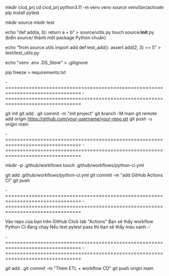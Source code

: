 mkdir cicd_prj
cd cicd_prj
python3.11 -m venv venv
source venv/bin/activate
pip install pytest

mkdir source
mkdir test

echo "def add(a, b): return a + b" > source/utils.py
touch source/__init__.py  (biến source/ thành một package Python chuẩn)

echo "from source.utils import add
def test_add():
    assert add(2, 3) == 5" > test/test_utils.py

echo "venv
.env
.DS_Store" > .gitignore

pip freeze > requirements.txt

-================================================================================
-================================================================================

git init
git add .
git commit -m "init project"
git branch -M main
git remote add origin https://github.com/your-username/your-repo.git
git push -u origin main

-================================================================================
-================================================================================

mkdir -p .github/workflows
touch .github/workflows/python-ci.yml
<!-- 
name: Python CI

on:
  push:
    branches: [ main ]
  pull_request:
    branches: [ main ]

jobs:
  test:
    runs-on: ubuntu-latest

    steps:
    - name: Checkout code
      uses: actions/checkout@v4

    - name: Set up Python
      uses: actions/setup-python@v5
      with:
        python-version: "3.11"

    - name: Install dependencies
      run: |
        python -m pip install --upgrade pip
        pip install -r requirements.txt

    - name: Run tests
      run: |
        PYTHONPATH=. pytest
-->

git add .github/workflows/python-ci.yml
git commit -m "add GitHub Actions CI"
git push

-================================================================================
-================================================================================

Vào repo của bạn trên GitHub
Click tab "Actions"
Bạn sẽ thấy workflow Python CI đang chạy
Nếu test pytest pass thì bạn sẽ thấy màu xanh ✅

-================================================================================
-================================================================================

git add .
git commit -m "Thêm ETL + workflow CD"
git push origin main